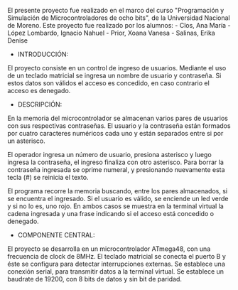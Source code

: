 El presente proyecto fue realizado en el marco del curso "Programación y Simulación
de Microcontroladores de ocho bits", de la Universidad Nacional de Moreno. Este 
proyecto fue realizado por los alumnos:
                                        - Clos, Ana María
                                        - López Lombardo, Ignacio Nahuel
                                        - Prior, Xoana Vanesa
                                        - Salinas, Erika Denise

- INTRODUCCIÓN:

El proyecto consiste en un control de ingreso de usuarios. Mediante el uso de un 
teclado matricial se ingresa un nombre de usuario y contraseña. Si estos datos son
válidos el acceso es concedido, en caso contrario el acceso es denegado.

- DESCRIPCIÓN:

En la memoria del microcontrolador se almacenan varios pares de usuarios con sus 
respectivas contraseñas. El usuario y la contraseña están formados por cuatro 
caracteres numéricos cada uno y están separados entre si por un asterisco.

El operador ingresa un número de usuario, presiona asterisco y luego ingresa la 
contraseña, el ingreso finaliza con otro asterisco. Para borrar la contraseña ingresada
se oprime numeral, y presionando nuevamente esta tecla (#) se reinicia el texto.

El programa recorre la memoria buscando, entre los pares almacenados, si se encuentra 
el ingresado. Si el usuario es válido, se enciende un led verde y si no lo es, uno rojo.
En ambos casos se muestra en la terminal virtual la cadena ingresada y una frase indicando
si el acceso está concedido o denegado.

- COMPONENTE CENTRAL:

El proyecto se desarrolla en un microcontrolador ATmega48, con una frecuencia de clock
de 8MHz. El teclado matricial se conecta el puerto B y éste se configura para detectar
interrupciones externas. Se establece una conexión serial, para transmitir datos a la 
terminal virtual. Se establece un baudrate de 19200, con 8 bits de datos y sin bit de paridad.
